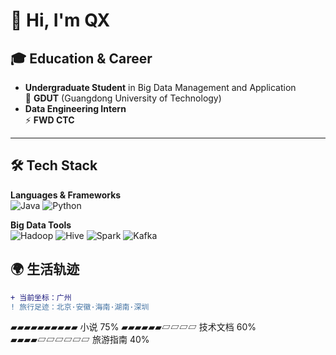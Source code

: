 # 👋 Hi, I'm QX

## 🎓 Education & Career
- ​**Undergraduate Student**​ in Big Data Management and Application  
  🏫 ​**GDUT**​ (Guangdong University of Technology)  
- ​**Data Engineering Intern**​  
  ⚡ ​**FWD CTC**​ 

---

## 🛠️ Tech Stack
**Languages & Frameworks**​  
![Java](https://img.shields.io/badge/Java-%23ED8B00.svg?style=for-the-badge&logo=java&logoColor=white)
![Python](https://img.shields.io/badge/Python-3670A0?style=for-the-badge&logo=python&logoColor=ffdd54)

**Big Data Tools**​  
![Hadoop](https://img.shields.io/badge/Hadoop-%2366CCFF.svg?style=for-the-badge&logo=apachehadoop&logoColor=black)
![Hive](https://img.shields.io/badge/Hive-%23FF7F00.svg?style=for-the-badge&logo=apachehive&logoColor=white)
![Spark](https://img.shields.io/badge/Spark-%23E25A1C.svg?style=for-the-badge&logo=apachespark&logoColor=white)
![Kafka](https://img.shields.io/badge/Kafka-%23232F3E.svg?style=for-the-badge&logo=apachekafka&logoColor=white)


## 🌍 生活轨迹
```diff
+ 当前坐标：广州
! 旅行足迹：北京·安徽·海南·湖南·深圳
```

▰▰▰▰▰▰▰▰▰▰ 小说 75%
▰▰▰▰▰▰▱▱▱▱ 技术文档 60% 
▰▰▰▰▱▱▱▱▱▱ 旅游指南 40%
